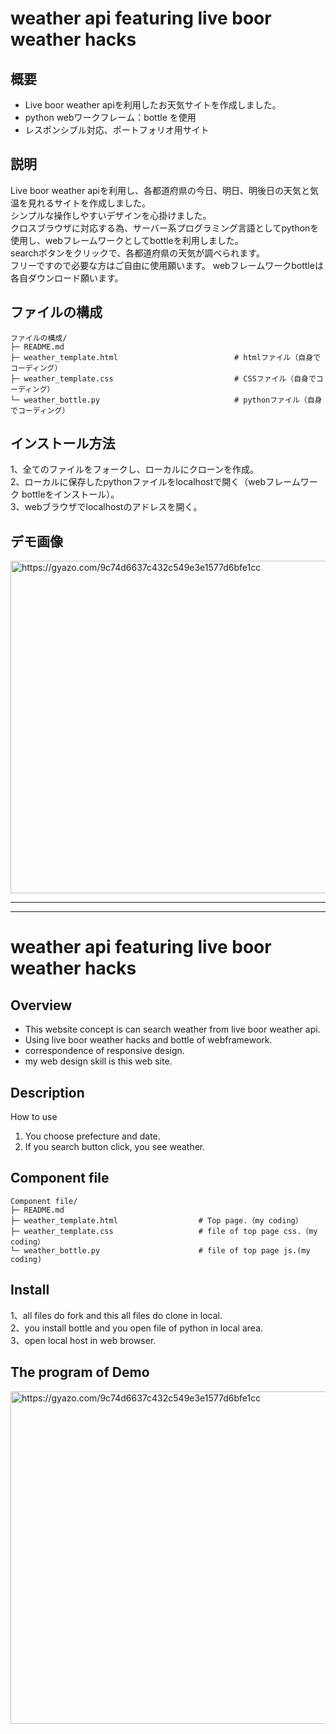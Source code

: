 # weather api featuring live boor weather hacks
## 概要
* Live boor weather apiを利用したお天気サイトを作成しました。
* python webワークフレーム：bottle を使用
* レスポンシブル対応、ポートフォリオ用サイト
## 説明
Live boor weather apiを利用し、各都道府県の今日、明日、明後日の天気と気温を見れるサイトを作成しました。  
シンプルな操作しやすいデザインを心掛けました。  
クロスブラウザに対応する為、サーバー系プログラミング言語としてpythonを使用し、webフレームワークとしてbottleを利用しました。  
searchボタンをクリックで、各都道府県の天気が調べられます。  
フリーですので必要な方はご自由に使用願います。 
webフレームワークbottleは各自ダウンロード願います。
## ファイルの構成
```
ファイルの構成/
├─ README.md
├─ weather_template.html                          # htmlファイル（自身でコーディング）
├─ weather_template.css                           # CSSファイル（自身でコーディング）
└─ weather_bottle.py                              # pythonファイル（自身でコーディング）   
```
## インストール方法
1、全てのファイルをフォークし、ローカルにクローンを作成。  
2、ローカルに保存したpythonファイルをlocalhostで開く（webフレームワーク bottleをインストール）。  
3、webブラウザでlocalhostのアドレスを開く。  
## デモ画像
<a href="https://gyazo.com/9c74d6637c432c549e3e1577d6bfe1cc"><img src="https://i.gyazo.com/9c74d6637c432c549e3e1577d6bfe1cc.gif" alt="https://gyazo.com/9c74d6637c432c549e3e1577d6bfe1cc" width="532"/></a>

***
***

# weather api featuring live boor weather hacks
## Overview
* This website concept is can search weather from live boor weather api.
* Using live boor weather hacks and bottle of webframework.
* correspondence of responsive design.
* my web design skill is this web site.
## Description
How to use
1. You choose prefecture and date.  
2. If you search button click, you see weather.  
## Component file
```
Component file/
├─ README.md
├─ weather_template.html                  # Top page.（my coding）
├─ weather_template.css                   # file of top page css.（my coding）
└─ weather_bottle.py                      # file of top page js.(my coding)
```
## Install
1、all files do fork and this all files do clone in local.  
2、you install bottle and you open file of python in local area.  
3、open local host in web browser.  
## The program of Demo
<a href="https://gyazo.com/9c74d6637c432c549e3e1577d6bfe1cc"><img src="https://i.gyazo.com/9c74d6637c432c549e3e1577d6bfe1cc.gif" alt="https://gyazo.com/9c74d6637c432c549e3e1577d6bfe1cc" width="532"/></a>
